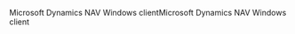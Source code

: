 <span data-ttu-id="1dc60-101">Microsoft Dynamics NAV Windows client</span><span class="sxs-lookup"><span data-stu-id="1dc60-101">Microsoft Dynamics NAV Windows client</span></span>